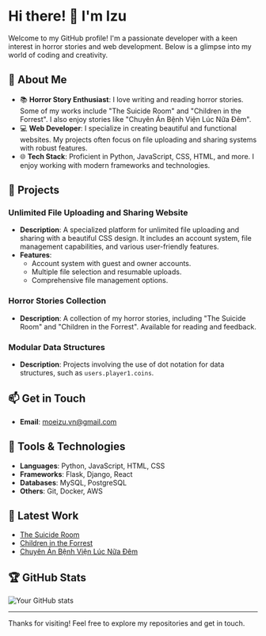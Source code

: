 # Hi there! 👋 I'm Izu

Welcome to my GitHub profile! I'm a passionate developer with a keen interest in horror stories and web development. Below is a glimpse into my world of coding and creativity.

## 🚀 About Me

- 📚 **Horror Story Enthusiast**: I love writing and reading horror stories. Some of my works include "The Suicide Room" and "Children in the Forrest". I also enjoy stories like "Chuyên Án Bệnh Viện Lúc Nữa Đêm".
- 💻 **Web Developer**: I specialize in creating beautiful and functional websites. My projects often focus on file uploading and sharing systems with robust features.
- 🌐 **Tech Stack**: Proficient in Python, JavaScript, CSS, HTML, and more. I enjoy working with modern frameworks and technologies.

## 🌟 Projects

### Unlimited File Uploading and Sharing Website
- **Description**: A specialized platform for unlimited file uploading and sharing with a beautiful CSS design. It includes an account system, file management capabilities, and various user-friendly features.
- **Features**:
  - Account system with guest and owner accounts.
  - Multiple file selection and resumable uploads.
  - Comprehensive file management options.

### Horror Stories Collection
- **Description**: A collection of my horror stories, including "The Suicide Room" and "Children in the Forrest". Available for reading and feedback.

### Modular Data Structures
- **Description**: Projects involving the use of dot notation for data structures, such as `users.player1.coins`.

## 📫 Get in Touch

- **Email**: [moeizu.vn@gmail.com](mailto:moeizu.vn@gmail.com)

## 🔧 Tools & Technologies

- **Languages**: Python, JavaScript, HTML, CSS
- **Frameworks**: Flask, Django, React
- **Databases**: MySQL, PostgreSQL
- **Others**: Git, Docker, AWS

## 📝 Latest Work

- [The Suicide Room](#)
- [Children in the Forrest](#)
- [Chuyên Án Bệnh Viện Lúc Nữa Đêm](#)

## 🏆 GitHub Stats

![Your GitHub stats](https://github-readme-stats.vercel.app/api?username=moeizuvn&show_icons=true&theme=radical)

---

Thanks for visiting! Feel free to explore my repositories and get in touch.
